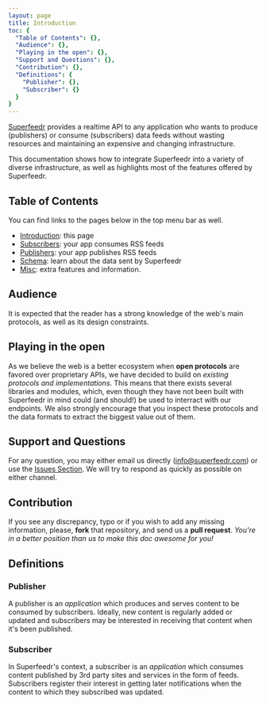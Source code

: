 ```yaml
---
layout: page
title: Introduction
toc: {
  "Table of Contents": {},
  "Audience": {},
  "Playing in the open": {},
  "Support and Questions": {},
  "Contribution": {},
  "Definitions": {
    "Publisher": {},
    "Subscriber": {}
  }
}
---
```


[Superfeedr](http://superfeedr.com) provides a realtime API to any application who wants to produce (publishers) or consume (subscribers) data feeds without wasting resources and maintaining an expensive and changing infrastructure.

This documentation shows how to integrate Superfeedr into a variety of diverse infrastructure, as well as highlights most of the features offered by Superfeedr.

## Table of Contents

You can find links to the pages below in the top menu bar as well.

* [Introduction](/): this page
* [Subscribers](/subscribers.html): your app consumes RSS feeds
* [Publishers](/publishers.html): your app publishes RSS feeds
* [Schema](/schema.html): learn about the data sent by Superfeedr
* [Misc](/misc.html): extra features and information.


## Audience
It is expected that the reader has a strong knowledge of the web's main protocols, as well as its design constraints. 

## Playing in the open
As we believe the web is a better ecosystem when **open protocols** are favored over proprietary APIs, we have decided to build on *existing protocols and implementations*. This means that there exists several libraries and modules, which, even though they have not been built with Superfeedr in mind could (and should!) be used to interract with our endpoints. We also strongly encourage that you inspect these protocols and the data formats to extract the biggest value out of them.

## Support and Questions

For any question, you may either email us directly (info@superfeedr.com) or use the [Issues Section](https://github.com/superfeedr/documentation/issues?page=1&state=open). We will try to respond as quickly as possible on either channel.

## Contribution

If you see any discrepancy, typo or if you wish to add any missing information, please, **fork** that repository, and send us a **pull request**. *You're in a better position than us to make this doc awesome for you!*

## Definitions

### Publisher

A publisher is an *application* which produces and serves content to be consumed by subscribers. Ideally, new content is regularly added or updated and subscribers may be interested in receiving that content when it's been published.

### Subscriber

In Superfeedr's context, a subscriber is an *application* which consumes content published by 3rd party sites and services in the form of feeds. Subscribers register their interest in getting later notifications when the content to which they subscribed was updated.

